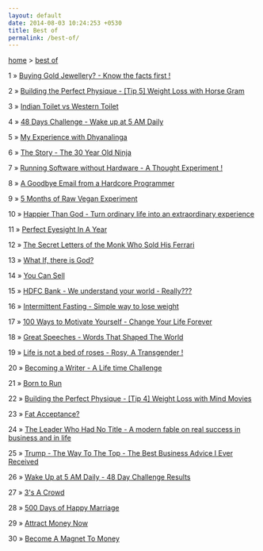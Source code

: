```yaml
---
layout: default
date: 2014-08-03 10:24:253 +0530
title: Best of
permalink: /best-of/
---
```

<span><a href="{{ site.url }}">home</a>&nbsp;&gt;&nbsp;<a href="{{ site.url }}/best-of">best of</a></span>

<p><span>1</span> &raquo; <a href="/buying-gold-jewellery-know-the-facts-first/">Buying Gold Jewellery? - Know the facts first !</a><p>
<p><span>2</span> &raquo; <a href="/building-the-perfect-physique-tip-5-weight-loss-with-horse-gram/">Building the Perfect Physique - [Tip 5] Weight Loss with Horse Gram</a><p>
<p><span>3</span> &raquo; <a href="/indian-toilet-vs-western-toilet/">Indian Toilet vs Western Toilet</a><p>
<p><span>4</span> &raquo; <a href="/48-days-challenge-wake-up-at-5-am-daily/">48 Days Challenge - Wake up at 5 AM Daily</a><p>
<p><span>5</span> &raquo; <a href="/my-experience-with-dhyanalinga/">My Experience with Dhyanalinga</a><p>
<p><span>6</span> &raquo; <a href="/the-story-the-30-year-old-ninja-izzy/">The Story - The 30 Year Old Ninja</a><p>
<p><span>7</span> &raquo; <a href="/running-software-without-hardware-a-thought-experiment/">Running Software without Hardware - A Thought Experiment !</a><p>
<p><span>8</span> &raquo; <a href="/a-goodbye-email-from-a-hardcore-programmer/">A Goodbye Email from a Hardcore Programmer</a><p>
<p><span>9</span> &raquo; <a href="/5-months-of-raw-vegan-experiment/">5 Months of Raw Vegan Experiment</a><p>
<p><span>10</span> &raquo; <a href="/happier-than-god-turn-ordinary-life-into-an-extraordinary-experience-neale-donald-walsch-book-review/">Happier Than God - Turn ordinary life into an extraordinary experience</a><p>
<p><span>11</span> &raquo; <a href="/perfect-eyesight-in-a-year-2014/">Perfect Eyesight In A Year</a><p>
<p><span>12</span> &raquo; <a href="/the-secret-letters-of-the-monk-who-sold-his-ferrari-robin-sharma-book-review/">The Secret Letters of the Monk Who Sold His Ferrari</a><p>
<p><span>13</span> &raquo; <a href="/what-if-there-is-god/">What If, there is God?</a><p>
<p><span>14</span> &raquo; <a href="/you-can-sell-shiv-khera-book-review/">You Can Sell</a><p>
<p><span>15</span> &raquo; <a href="/hdfc-bank-we-understand-your-world-really/">HDFC Bank - We understand your world - Really???</a><p>
<p><span>16</span> &raquo; <a href="/intermittent-fasting-simple-way-to-lose-weight/">Intermittent Fasting - Simple way to lose weight</a><p>
<p><span>17</span> &raquo; <a href="/100-ways-to-motivate-yourself-change-your-life-forever-steve-chandler-audiobook-review/">100 Ways to Motivate Yourself - Change Your Life Forever</a><p>
<p><span>18</span> &raquo; <a href="/great-speeches-words-that-shaped-the-world-edward-humphrey-book-review/">Great Speeches - Words That Shaped The World</a><p>
<p><span>19</span> &raquo; <a href="/life-is-not-a-bed-of-roses-rosy-a-transgender/">Life is not a bed of roses - Rosy, A Transgender !</a><p>
<p><span>20</span> &raquo; <a href="/becoming-a-writer-challenge-premkumar-masilamani/">Becoming a Writer - A Life time Challenge</a><p>
<p><span>21</span> &raquo; <a href="/born-to-run-christopher-mcdougall/">Born to Run</a><p>
<p><span>22</span> &raquo; <a href="/building-the-perfect-physique-tip-4-weight-loss-with-mind-movies/">Building the Perfect Physique - [Tip 4] Weight Loss with Mind Movies</a><p>
<p><span>23</span> &raquo; <a href="/fat-acceptance/">Fat Acceptance?</a><p>
<p><span>24</span> &raquo; <a href="/the-leader-who-had-no-title-robin-sharma-book-review/">The Leader Who Had No Title - A modern fable on real success in business and in life</a><p>
<p><span>25</span> &raquo; <a href="/trump-the-way-to-the-top-the-best-business-advice-i-ever-received-donald-trump-book-review/">Trump - The Way To The Top - The Best Business Advice I Ever Received</a><p>
<p><span>26</span> &raquo; <a href="/wake-up-at-5-AM-daily-48-day-challenge-results/">Wake Up at 5 AM Daily - 48 Day Challenge Results</a><p>
<p><span>27</span> &raquo; <a href="/3-s-a-crowd-vijay-nagaswami-book-review/">3's A Crowd</a><p>
<p><span>28</span> &raquo; <a href="/500-days-of-happy-marriage/">500 Days of Happy Marriage</a><p>
<p><span>29</span> &raquo; <a href="/attract-money-now-audio-joe-vitale-book-review/">Attract Money Now</a><p>
<p><span>30</span> &raquo; <a href="/become-a-magnet-to-money-bob-proctor-michele-blood-book-review/">Become A Magnet To Money</a><p>
